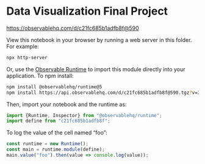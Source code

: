 # Data Visualization Final Project

https://observablehq.com/d/c21fc685b1adfb8f@590

View this notebook in your browser by running a web server in this folder. For
example:

~~~sh
npx http-server
~~~

Or, use the [Observable Runtime](https://github.com/observablehq/runtime) to
import this module directly into your application. To npm install:

~~~sh
npm install @observablehq/runtime@5
npm install https://api.observablehq.com/d/c21fc685b1adfb8f@590.tgz?v=3
~~~

Then, import your notebook and the runtime as:

~~~js
import {Runtime, Inspector} from "@observablehq/runtime";
import define from "c21fc685b1adfb8f";
~~~

To log the value of the cell named “foo”:

~~~js
const runtime = new Runtime();
const main = runtime.module(define);
main.value("foo").then(value => console.log(value));
~~~
